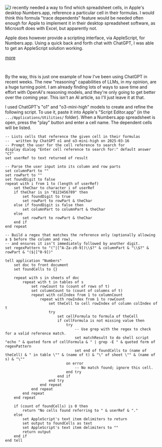 
<!-- Copyright 2025 Phil Thompson. All Rights Reserved.  As noted in the License section of this repository's readme.md file, this file and its corresponding public HTML file, and all other articles, article files, and images, are distributed under traditional copyright.  The repository source code and other files are distributed under the MIT license. -->

[//]: # (gen-title: Tracing Dependent Cells in Apple Numbers Spreadsheets with AppleScript)

[//]: # (gen-title-url: Tracing-Dependent-Cells-in-Apple-Numbers-Spreadsheets-with-AppleScript)

[//]: # (gen-keywords: Apple, Numbers, spreadsheet, formula, trace, dependents, AppleScript, code, OpenAI, ChatGPT, LLM, reasoning)

[//]: # (gen-description: An AppleScript written by ChatGPT that can trace dependent cells in Apple Numbers.app spreadsheets.)

[//]: # (gen-meta-end)

<a href="${THIS_ARTICLE}"><img style="float: left" class="width-resp-50-100" src="${SITE_ROOT_REL}/s/img/2025/20250316.jpg"/></a> I recently needed a way to find which spreadsheet cells, in Apple's desktop Numbers.app, reference a particular cell in their formulas.  I would think this formula "trace dependents" feature would be needed often enough for Apple to implement it in their desktop spreadsheet software, as Microsoft does with Excel, but apparently not.

Apple does however provide a scripting interface, via AppleScript, for Numbers.app.  Using a quick back and forth chat with ChatGPT, I was able to get an AppleScript solution working.

[more](more://)

<p style="clear:both">&nbsp;</p>

By the way, this is just one example of how I've been using ChatGPT in recent weeks.  The new "reasoning" capabilities of LLMs, in my opinion, are a huge turning point.  I am already finding lots of ways to save time and effort with OpenAI's reasoning models, and they're only going to get better over the coming year.  This isn't an AI article, so I'll just leave it at that.

I used ChatGPT's "o1" and "o3-mini-high" models to create and refine the following script.  To use it, paste it into Apple's "Script Editor.app" (in the `.../Applications/Utilities/` folder).  When a Numbers.app spreadsheet is open, press the "play" button and enter a cell name.  The dependent cells will be listed.

	-- Lists cells that reference the given cell in their formulas
	--   written by ChatGPT o1 and o3-mini-high on 2025-03-16
	-- Prompt the user for the cell reference to search for
	display dialog "Enter cell reference to search for:" default answer "C7"
	set userRef to text returned of result
	
	-- Parse the user input into its column and row parts
	set columnPart to ""
	set rowPart to ""
	set foundDigit to false
	repeat with i from 1 to (length of userRef)
		set theChar to character i of userRef
		if theChar is in "0123456789" then
			set foundDigit to true
			set rowPart to rowPart & theChar
		else if foundDigit is false then
			set columnPart to columnPart & theChar
		else
			set rowPart to rowPart & theChar
		end if
	end repeat
	
	-- Build a regex that matches the reference only (optionally allowing a $ before the column and row),
	-- and ensures it isn’t immediately followed by another digit.
	set regexPattern to "(^|[^A-Za-z0-9])\\$?" & columnPart & "\\$?" & rowPart & "($|[^0-9])"
	
	tell application "Numbers"
		set doc to front document
		set foundCells to {}
		
		repeat with s in sheets of doc
			repeat with t in tables of s
				set rowCount to (count of rows of t)
				set columnCount to (count of columns of t)
				repeat with colIndex from 1 to columnCount
					repeat with rowIndex from 1 to rowCount
						set theCell to cell rowIndex of column colIndex of t
						try
							set cellFormula to formula of theCell
							if cellFormula is not missing value then
								try
									-- Use grep with the regex to check for a valid reference match.
									set matchResult to do shell script "echo " & quoted form of cellFormula & " | grep -E " & quoted form of regexPattern
									set end of foundCells to (name of theCell) & " in table \"" & (name of t) & "\" of sheet \"" & (name of s) & "\""
								on error
									-- No match found; ignore this cell.
								end try
							end if
						end try
					end repeat
				end repeat
			end repeat
		end repeat
		
		if (count of foundCells) is 0 then
			return "No cells found referring to " & userRef & "."
		else
			set AppleScript's text item delimiters to return
			set output to foundCells as text
			set AppleScript's text item delimiters to ""
			return output
		end if
	end tell

